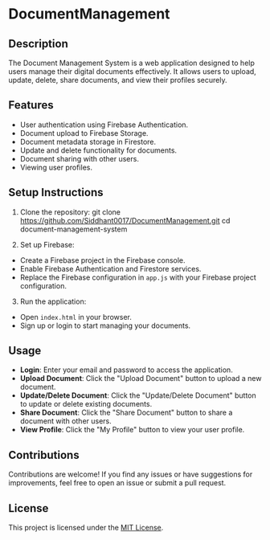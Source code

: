# DocumentManagement


## Description
The Document Management System is a web application designed to help users manage their digital documents effectively. It allows users to upload, update, delete, share documents, and view their profiles securely.

## Features
- User authentication using Firebase Authentication.
- Document upload to Firebase Storage.
- Document metadata storage in Firestore.
- Update and delete functionality for documents.
- Document sharing with other users.
- Viewing user profiles.

## Setup Instructions
1. Clone the repository:
git clone https://github.com/Siddhant0017/DocumentManagement.git
cd document-management-system

2. Set up Firebase:
- Create a Firebase project in the Firebase console.
- Enable Firebase Authentication and Firestore services.
- Replace the Firebase configuration in `app.js` with your Firebase project configuration.

3. Run the application:
- Open `index.html` in your browser.
- Sign up or login to start managing your documents.

## Usage
- **Login**: Enter your email and password to access the application.
- **Upload Document**: Click the "Upload Document" button to upload a new document.
- **Update/Delete Document**: Click the "Update/Delete Document" button to update or delete existing documents.
- **Share Document**: Click the "Share Document" button to share a document with other users.
- **View Profile**: Click the "My Profile" button to view your user profile.

## Contributions
Contributions are welcome! If you find any issues or have suggestions for improvements, feel free to open an issue or submit a pull request.

## License
This project is licensed under the [MIT License](LICENSE).
